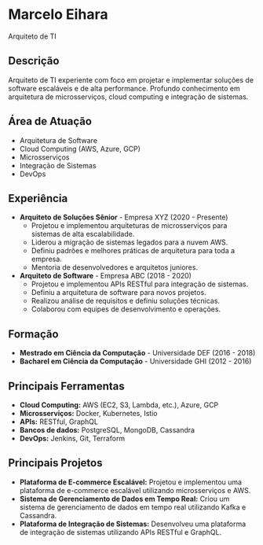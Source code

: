 # Marcelo Eihara

Arquiteto de TI

## Descrição

Arquiteto de TI experiente com foco em projetar e implementar soluções de software escaláveis e de alta performance. Profundo conhecimento em arquitetura de microsserviços, cloud computing e integração de sistemas.

## Área de Atuação

- Arquitetura de Software
- Cloud Computing (AWS, Azure, GCP)
- Microsserviços
- Integração de Sistemas
- DevOps

## Experiência

- **Arquiteto de Soluções Sênior** - Empresa XYZ (2020 - Presente)
  - Projetou e implementou arquiteturas de microsserviços para sistemas de alta escalabilidade.
  - Liderou a migração de sistemas legados para a nuvem AWS.
  - Definiu padrões e melhores práticas de arquitetura para toda a empresa.
  - Mentoria de desenvolvedores e arquitetos juniores.
- **Arquiteto de Software** - Empresa ABC (2018 - 2020)
  - Projetou e implementou APIs RESTful para integração de sistemas.
  - Definiu a arquitetura de software para novos projetos.
  - Realizou análise de requisitos e definiu soluções técnicas.
  - Colaborou com equipes de desenvolvimento e operações.

## Formação

- **Mestrado em Ciência da Computação** - Universidade DEF (2016 - 2018)
- **Bacharel em Ciência da Computação** - Universidade GHI (2012 - 2016)

## Principais Ferramentas

- **Cloud Computing:** AWS (EC2, S3, Lambda, etc.), Azure, GCP
- **Microsserviços:** Docker, Kubernetes, Istio
- **APIs:** RESTful, GraphQL
- **Bancos de dados:** PostgreSQL, MongoDB, Cassandra
- **DevOps:** Jenkins, Git, Terraform

## Principais Projetos

- **Plataforma de E-commerce Escalável:** Projetou e implementou uma plataforma de e-commerce escalável utilizando microsserviços e AWS.
- **Sistema de Gerenciamento de Dados em Tempo Real:** Criou um sistema de gerenciamento de dados em tempo real utilizando Kafka e Cassandra.
- **Plataforma de Integração de Sistemas:** Desenvolveu uma plataforma de integração de sistemas utilizando APIs RESTful e GraphQL.
